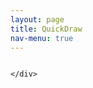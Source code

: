 ```yaml
---
layout: page
title: QuickDraw
nav-menu: true
---
```



<div class="box alt">
	<div class="row 50% uniform">
<div class="4u"><span class="image fit"><img src="assets/images/quickdraw/batch_0.png" alt="" /></span></div>
<div class="4u"><span class="image fit"><img src="assets/images/quickdraw/batch_1.png" alt="" /></span></div>
<div class="4u"><span class="image fit"><img src="assets/images/quickdraw/batch_2.png" alt="" /></span></div>
		<!-- Break -->
<div class="4u"><span class="image fit"><img src="assets/images/quickdraw/batch_3.png" alt="" /></span></div>
<div class="4u"><span class="image fit"><img src="assets/images/quickdraw/batch_4.png" alt="" /></span></div>
<div class="4u"><span class="image fit"><img src="assets/images/quickdraw/batch_5.png" alt="" /></span></div>
		<!-- Break -->
<div class="4u"><span class="image fit"><img src="assets/images/quickdraw/batch_6.png" alt="" /></span></div>
<div class="4u"><span class="image fit"><img src="assets/images/quickdraw/batch_7.png" alt="" /></span></div>
<div class="4u"><span class="image fit"><img src="assets/images/quickdraw/batch_8.png" alt="" /></span></div>
		<!-- Break -->
<div class="4u"><span class="image fit"><img src="assets/images/quickdraw/batch_9.png" alt="" /></span></div>
<div class="4u"><span class="image fit"><img src="assets/images/quickdraw/batch_10.png" alt="" /></span></div>
<div class="4u"><span class="image fit"><img src="assets/images/quickdraw/batch_11.png" alt="" /></span></div>
		<!-- Break -->
<div class="4u"><span class="image fit"><img src="assets/images/quickdraw/batch_12.png" alt="" /></span></div>
<div class="4u"><span class="image fit"><img src="assets/images/quickdraw/batch_13.png" alt="" /></span></div>
<div class="4u"><span class="image fit"><img src="assets/images/quickdraw/batch_14.png" alt="" /></span></div>
		<!-- Break -->
<div class="4u"><span class="image fit"><img src="assets/images/quickdraw/batch_15.png" alt="" /></span></div>
<div class="4u"><span class="image fit"><img src="assets/images/quickdraw/batch_16.png" alt="" /></span></div>
<div class="4u"><span class="image fit"><img src="assets/images/quickdraw/batch_17.png" alt="" /></span></div>

	</div>
</div>

